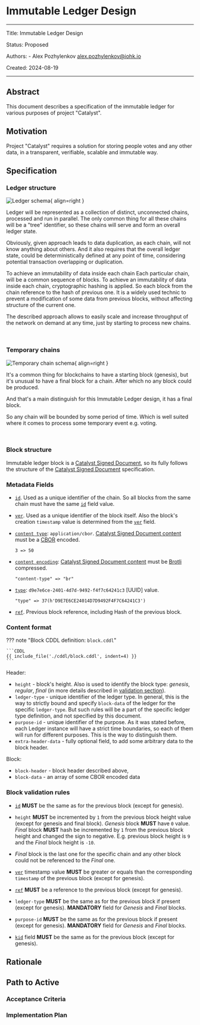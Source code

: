# Immutable Ledger Design

---

Title: Immutable Ledger Design

Status: Proposed

Authors:
    - Alex Pozhylenkov <alex.pozhylenkov@iohk.io>

Created: 2024-08-19

---

## Abstract

This document describes a specification of the immutable ledger for various purposes of project "Catalyst".

## Motivation

Project "Catalyst" requires a solution for storing people votes and any other data,
in a transparent, verifiable, scalable and immutable way.

## Specification

### Ledger structure

![Ledger schema](images/ledger_schema.svg){ align=right }

Ledger will be represented as a collection of distinct, unconnected chains,
processed and run in parallel.
The only common thing for all these chains will be a "tree" identifier,
so these chains will serve and form an overall ledger state.

Obviously, given approach leads to data duplication,
as each chain, will not know anything about others.
And it also requires that the overall ledger state,
could be deterministically defined at any point of time,
considering potential transaction overlapping or duplication.

To achieve an immutability of data inside each chain
Each particular chain, will be a common sequence of blocks.
To achieve an immutability of data inside each chain,
cryptographic hashing is applied.
So each block from the chain reference to the hash of previous one.
It is a widely used technic to prevent a modification of some data from previous blocks,
without affecting structure of the current one.

The described approach allows to easily scale and increase throughput of the network on demand at any time,
just by starting to process new chains.
<!-- markdownlint-disable no-inline-html -->
<br clear="right"/>
<!-- markdownlint-enable no-inline-html -->

### Temporary chains

![Temporary chain schema](images/temporary_chain.svg){ align=right }

It's a common thing for blockchains to have a starting block (genesis),
but it's unusual to have a final block for a chain.
After which no any block could be produced.

And that's a main distinguish for this Immutable Ledger design,
it has a final block.

So any chain will be bounded by some period of time.
Which is well suited where it comes to process some temporary event e.g. voting.
<!-- markdownlint-disable no-inline-html -->
<br clear="right"/>
<!-- markdownlint-enable no-inline-html -->

### Block structure

Immutable ledger block is a [Catalyst Signed Document],
so its fully follows the structure of the [Catalyst Signed Document] specification.

### Metadata Fields

* [`id`](./../signed_doc/metadata.md#id).
  Used as a unique identifier of the chain.
  So all blocks from the same chain must have the same
  [`id`](./../signed_doc/metadata.md#id) field value.
* [`ver`](./../signed_doc/metadata.md#ver).
  Used as a unique identifier of the block itself.
  Also the block's creation `timestamp` value is determined from the
  [`ver`](./../signed_doc/metadata.md#ver) field.
* [`content type`](./../signed_doc/spec.md#content-type): `application/cbor`.
  [Catalyst Signed Document content] must be a [CBOR] encoded.

  ```CDDL
  3 => 50
  ```

* [`content encoding`](./../signed_doc/spec.md#content-encoding):
  [Catalyst Signed Document content] must be [Brotli] compressed.

  ```CDDL
  "content-type" => "br"
  ```

* [`type`](./../signed_doc/metadata.md#type): `d9e7e6ce-2401-4d7d-9492-f4f7c64241c3` [UUID] value.

  ```CDDL
  "type" => 37(h'D9E7E6CE24014D7D9492F4F7C64241C3')
  ```

* [`ref`](./../signed_doc/metadata.md#ref).
  Previous block reference, including Hash of the previous block.

### Content format

<!-- markdownlint-disable max-one-sentence-per-line code-block-style -->
??? note "Block CDDL definition: `block.cddl`"

    ```CDDL
    {{ include_file('./cddl/block.cddl', indent=4) }}
    ```
<!-- markdownlint-enable max-one-sentence-per-line code-block-style -->

Header:

* `height` - block's height.
  Also is used to identify the block type: *genesis*, *regular*, *final*
  (in more details described in [validation section](#block-validation-rules)).
* `ledger-type` - unique identifier of the ledger type.
  In general, this is the way to strictly bound and specify `block-data` of the ledger for the specific `ledger-type`.
  But such rules will be a part of the specific ledger type definition,
  and not specified by this document.
* `purpose-id` - unique identifier of the purpose.
  As it was stated before,
  each Ledger instance will have a strict time boundaries,
  so each of them will run for different purposes.
  This is the way to distinguish them.
* `extra-header-data` - fully optional field, to add some arbitrary data to the block header.

Block:

* `block-header` - block header described above,
* `block-data` - an array of some CBOR encoded data

### Block validation rules

* [`id`](./../signed_doc/metadata.md#id)
  **MUST** be the same as for the previous block (except for genesis).
* `height` **MUST** be incremented by `1` from the previous block height value (except for genesis and final block).
  *Genesis* block **MUST** have `0` value.
  *Final* block **MUST** hash be incremented by `1` from the previous block height and changed the sign to negative.
  E.g. previous block height is `9` and the *Final* block height is `-10`.
* *Final* block is the last one for the specific chain and any other block could not be referenced to the *Final* one.

* [`ver`](./../signed_doc/metadata.md#ver)
  timestamp value **MUST** be greater or equals than the corresponding `timestamp`
  of the previous block (except for genesis).
* [`ref`](./../signed_doc/metadata.md#ref)
  **MUST** be a reference to the previous block (except for genesis).
* `ledger-type` **MUST** be the same as for the previous block if present (except for genesis).
  **MANDATORY** field for *Genesis* and *Final* blocks.
* `purpose-id` **MUST** be the same as for the previous block if present (except for genesis).
  **MANDATORY** field for *Genesis* and *Final* blocks.
* [`kid`](./../signed_doc/spec.md#kid) field
  **MUST** be the same as for the previous block (except for genesis).

## Rationale

## Path to Active

### Acceptance Criteria
<!-- Describes what are the acceptance criteria whereby a proposal becomes 'Active' -->

### Implementation Plan
<!-- A plan to meet those criteria or `N/A` if an implementation plan is not applicable. -->

<!-- OPTIONAL SECTIONS: see CIP-0001 > Document > Structure table -->

[Catalyst Signed Document]: ./../signed_doc/spec.md
[Catalyst Signed Document content]: ./../signed_doc/spec.md#content-type
[Brotli]: https://datatracker.ietf.org/doc/html/rfc7932
[CBOR]: https://datatracker.ietf.org/doc/rfc8949/
